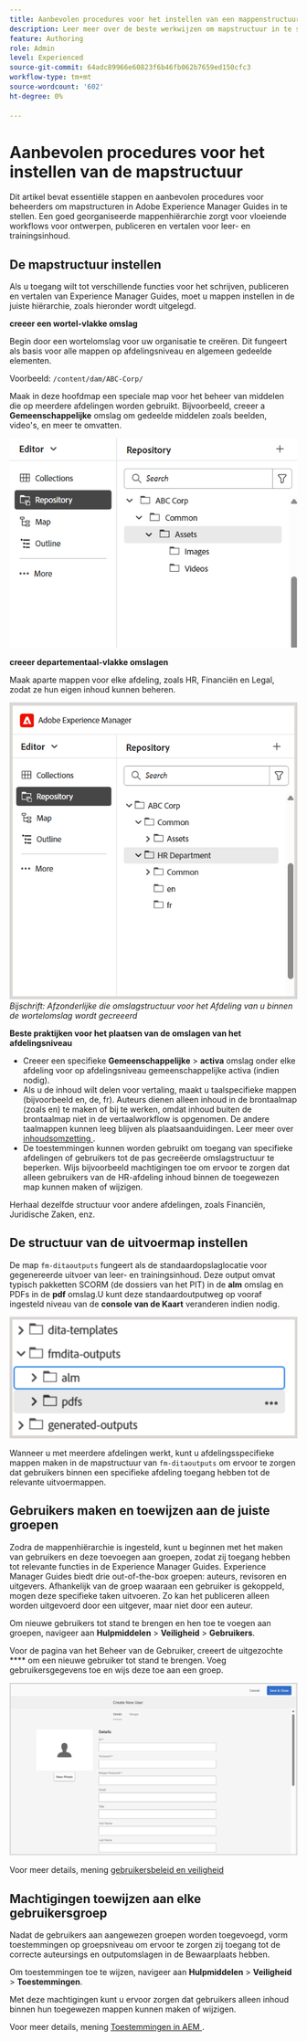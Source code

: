 ```yaml
---
title: Aanbevolen procedures voor het instellen van een mappenstructuur
description: Leer meer over de beste werkwijzen om mapstructuur in te stellen wanneer u werkt met de inhoud voor leren en training in Experience Manager Guides.
feature: Authoring
role: Admin
level: Experienced
source-git-commit: 64adc89966e60823f6b46fb062b7659ed150cfc3
workflow-type: tm+mt
source-wordcount: '602'
ht-degree: 0%

---
```


# Aanbevolen procedures voor het instellen van de mapstructuur

Dit artikel bevat essentiële stappen en aanbevolen procedures voor beheerders om mapstructuren in Adobe Experience Manager Guides in te stellen. Een goed georganiseerde mappenhiërarchie zorgt voor vloeiende workflows voor ontwerpen, publiceren en vertalen voor leer- en trainingsinhoud.

## De mapstructuur instellen

Als u toegang wilt tot verschillende functies voor het schrijven, publiceren en vertalen van Experience Manager Guides, moet u mappen instellen in de juiste hiërarchie, zoals hieronder wordt uitgelegd.

**creeer een wortel-vlakke omslag**

Begin door een wortelomslag voor uw organisatie te creëren. Dit fungeert als basis voor alle mappen op afdelingsniveau en algemeen gedeelde elementen.

Voorbeeld: `/content/dam/ABC-Corp/`

Maak in deze hoofdmap een speciale map voor het beheer van middelen die op meerdere afdelingen worden gebruikt. Bijvoorbeeld, creeer a **Gemeenschappelijke** omslag om gedeelde middelen zoals beelden, video&#39;s, en meer te omvatten.

![](assets/root-level-folder.png)

**creeer departementaal-vlakke omslagen**

Maak aparte mappen voor elke afdeling, zoals HR, Financiën en Legal, zodat ze hun eigen inhoud kunnen beheren.

![](assets/department-level-folders.png)
*Bijschrift: Afzonderlijke die omslagstructuur voor het Afdeling van u binnen de wortelomslag wordt gecreeerd*

**Beste praktijken voor het plaatsen van de omslagen van het afdelingsniveau**

- Creeer een specifieke **Gemeenschappelijke** > **activa** omslag onder elke afdeling voor op afdelingsniveau gemeenschappelijke activa (indien nodig).
- Als u de inhoud wilt delen voor vertaling, maakt u taalspecifieke mappen (bijvoorbeeld en, de, fr). Auteurs dienen alleen inhoud in de brontaalmap (zoals en) te maken of bij te werken, omdat inhoud buiten de brontaalmap niet in de vertaalworkflow is opgenomen. De andere taalmappen kunnen leeg blijven als plaatsaanduidingen. Leer meer over [ inhoudsomzetting ](../user-guide/translation.md).
- De toestemmingen kunnen worden gebruikt om toegang van specifieke afdelingen of gebruikers tot de pas gecreëerde omslagstructuur te beperken. Wijs bijvoorbeeld machtigingen toe om ervoor te zorgen dat alleen gebruikers van de HR-afdeling inhoud binnen de toegewezen map kunnen maken of wijzigen.

Herhaal dezelfde structuur voor andere afdelingen, zoals Financiën, Juridische Zaken, enz.

## De structuur van de uitvoermap instellen

De map `fm-ditaoutputs` fungeert als de standaardopslaglocatie voor gegenereerde uitvoer van leer- en trainingsinhoud. Deze output omvat typisch pakketten SCORM (de dossiers van het PIT) in de **alm** omslag en PDFs in de **pdf** omslag.U kunt deze standaardoutputweg op vooraf ingesteld niveau van de **console van de Kaart** veranderen indien nodig.

![](assets/fmdita-output-lc.png)

Wanneer u met meerdere afdelingen werkt, kunt u afdelingsspecifieke mappen maken in de mapstructuur van `fm-ditaoutputs` om ervoor te zorgen dat gebruikers binnen een specifieke afdeling toegang hebben tot de relevante uitvoermappen.

## Gebruikers maken en toewijzen aan de juiste groepen

Zodra de mappenhiërarchie is ingesteld, kunt u beginnen met het maken van gebruikers en deze toevoegen aan groepen, zodat zij toegang hebben tot relevante functies in de Experience Manager Guides. Experience Manager Guides biedt drie out-of-the-box groepen: auteurs, revisoren en uitgevers. Afhankelijk van de groep waaraan een gebruiker is gekoppeld, mogen deze specifieke taken uitvoeren. Zo kan het publiceren alleen worden uitgevoerd door een uitgever, maar niet door een auteur.

Om nieuwe gebruikers tot stand te brengen en hen toe te voegen aan groepen, navigeer aan **Hulpmiddelen** > **Veiligheid** > **Gebruikers**.

Voor de pagina van het Beheer van de Gebruiker, creeert de uitgezochte **** om een nieuwe gebruiker tot stand te brengen. Voeg gebruikersgegevens toe en wijs deze toe aan een groep.

![](assets/create-users-page.png)

Voor meer details, mening [ gebruikersbeleid en veiligheid ](../cs-install-guide/user-admin-sec.md)


## Machtigingen toewijzen aan elke gebruikersgroep

Nadat de gebruikers aan aangewezen groepen worden toegevoegd, vorm toestemmingen op groepsniveau om ervoor te zorgen zij toegang tot de correcte auteursings en outputomslagen in de Bewaarplaats hebben.

Om toestemmingen toe te wijzen, navigeer aan **Hulpmiddelen** > **Veiligheid** > **Toestemmingen**.

Met deze machtigingen kunt u ervoor zorgen dat gebruikers alleen inhoud binnen hun toegewezen mappen kunnen maken of wijzigen.

Voor meer details, mening [ Toestemmingen in AEM ](https://experienceleague.adobe.com/en/docs/experience-manager-65/content/security/security#permissions-in-aem).

